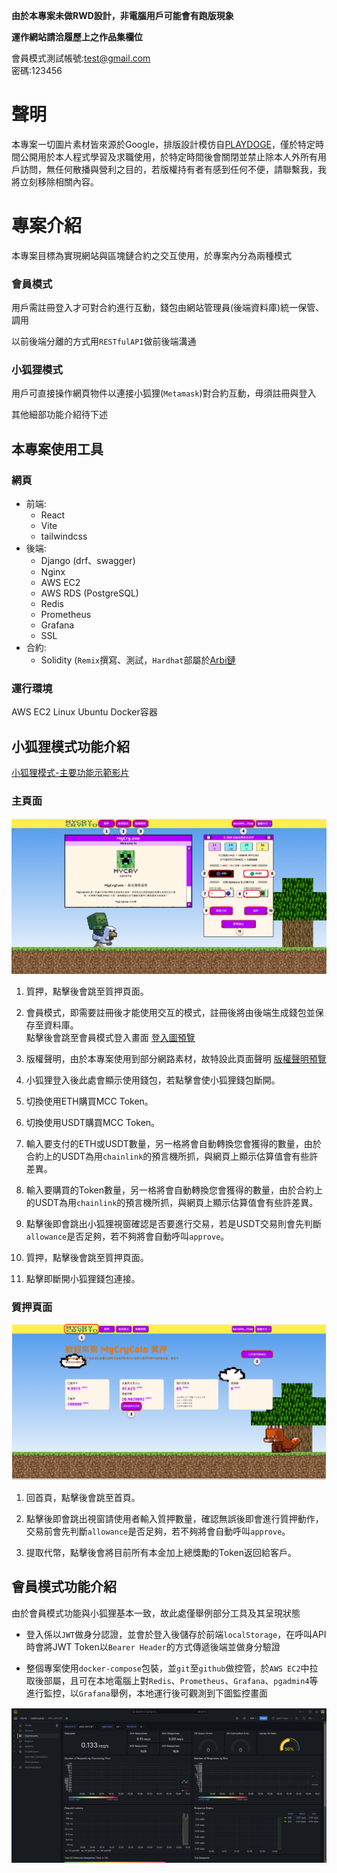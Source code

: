 **由於本專案未做RWD設計，非電腦用戶可能會有跑版現象**

**運作網站請洽履歷上之作品集欄位**

會員模式測試帳號:test@gmail.com  
密碼:123456

# 聲明
本專案一切圖片素材皆來源於Google，排版設計模仿自[PLAYDOGE](https://playdoge.io/zh-hant#home)，僅於特定時間公開用於本人程式學習及求職使用，於特定時間後會關閉並禁止除本人外所有用戶訪問，無任何散播與營利之目的，若版權持有者有感到任何不便，請聯繫我，我將立刻移除相關內容。

# 專案介紹
本專案目標為實現網站與區塊鏈合約之交互使用，於專案內分為兩種模式
### 會員模式

用戶需註冊登入才可對合約進行互動，錢包由網站管理員(後端資料庫)統一保管、調用

以前後端分離的方式用`RESTfulAPI`做前後端溝通

### 小狐狸模式

用戶可直接操作網頁物件以連接小狐狸(`Metamask`)對合約互動，毋須註冊與登入

其他細部功能介紹待下述

## 本專案使用工具
### 網頁
* 前端:
    * React
    * Vite
    * tailwindcss
* 後端:
    * Django (drf、swagger)
    * Nginx
    * AWS EC2
    * AWS RDS (PostgreSQL)
    * Redis
    * Prometheus
    * Grafana
    * SSL
* 合約:
    * Solidity (`Remix`撰寫、測試，`Hardhat`部屬於[Arbi鏈](https://sepolia.arbiscan.io/token/0x8b44cD4B02903FeDE538b2CF57aF222A53dee1f6?a=0x8b44cD4B02903FeDE538b2CF57aF222A53dee1f6)
### 運行環境
AWS EC2 Linux Ubuntu Docker容器

## 小狐狸模式功能介紹  
[小狐狸模式-主要功能示範影片](https://drive.google.com/file/d/1nNdl8jo6_j1K6UVJldhuFICuORPEPYyZ/view?usp=drive_link)


### 主頁面
![foxMainFix](https://github.com/Depeshubela/mycry/blob/main/pic/foxMainFix.png)

1. 質押，點擊後會跳至質押頁面。

2. 會員模式，即需要註冊後才能使用交互的模式，註冊後將由後端生成錢包並保存至資料庫。  
點擊後會跳至會員模式登入畫面 [登入圖預覽](https://github.com/Depeshubela/mycry/blob/main/pic/login.png)

3. 版權聲明，由於本專案使用到部分網路素材，故特設此頁面聲明 [版權聲明預覽](https://github.com/Depeshubela/mycry/blob/main/pic/copyright.png)

4. 小狐狸登入後此處會顯示使用錢包，若點擊會使小狐狸錢包斷開。

5. 切換使用ETH購買MCC Token。

6. 切換使用USDT購買MCC Token。

7. 輸入要支付的ETH或USDT數量，另一格將會自動轉換您會獲得的數量，由於合約上的USDT為用`chainlink`的預言機所抓，與網頁上顯示估算值會有些許差異。

8. 輸入要購買的Token數量，另一格將會自動轉換您會獲得的數量，由於合約上的USDT為用`chainlink`的預言機所抓，與網頁上顯示估算值會有些許差異。

9. 點擊後即會跳出小狐狸視窗確認是否要進行交易，若是USDT交易則會先判斷`allowance`是否足夠，若不夠將會自動呼叫`approve`。

10. 質押，點擊後會跳至質押頁面。

11. 點擊即斷開小狐狸錢包連接。

### 質押頁面

![foxStakeFix](https://github.com/Depeshubela/mycry/blob/main/pic/forStakeFix.png)

1. 回首頁，點擊後會跳至首頁。

2. 點擊後即會跳出視窗請使用者輸入質押數量，確認無誤後即會進行質押動作，交易前會先判斷`allowance`是否足夠，若不夠將會自動呼叫`approve`。

3. 提取代幣，點擊後會將目前所有本金加上總獎勵的Token返回給客戶。

## 會員模式功能介紹

由於會員模式功能與小狐狸基本一致，故此處僅舉例部分工具及其呈現狀態

* 登入係以`JWT`做身分認證，並會於登入後儲存於前端`localStorage`，在呼叫API時會將JWT Token以`Bearer Header`的方式傳遞後端並做身分驗證

* 整個專案使用`docker-compose`包裝，並`git`至`github`做控管，於`AWS EC2`中拉取後部屬，且可在本地電腦上對`Redis`、`Prometheus`、`Grafana`、`pgadmin4`等進行監控，以`Grafana`舉例，本地運行後可觀測到下圖監控畫面

![Grafana](https://github.com/Depeshubela/mycry/blob/main/pic/grafana.png)
